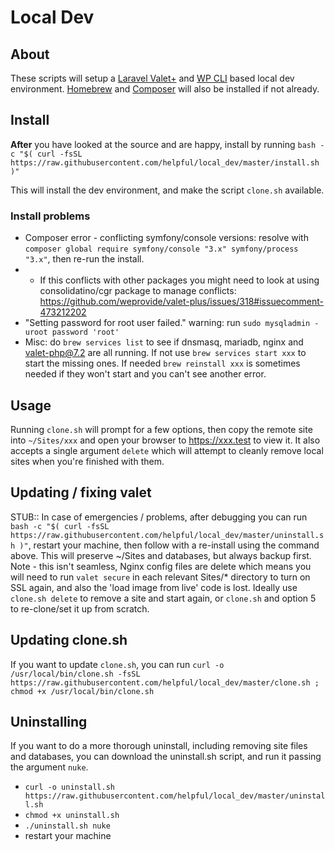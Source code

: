 Local Dev
=============

## About
These scripts will setup a [Laravel Valet+](https://github.com/weprovide/valet-plus) and [WP CLI](https://wp-cli.org/) based local dev environment. [Homebrew](https://brew.sh) and [Composer](https://getcomposer.org/) will also be installed if not already.

## Install
**After** you have looked at the source and are happy, install by running `bash -c "$( curl -fsSL https://raw.githubusercontent.com/helpful/local_dev/master/install.sh )"`

This will install the dev environment, and make the script `clone.sh` available.

### Install problems
- Composer error - conflicting symfony/console versions: resolve with `composer global require symfony/console "3.x" symfony/process "3.x"`, then re-run the install.
- - If this conflicts with other packages you might need to look at using consolidatino/cgr package to manage conflicts: https://github.com/weprovide/valet-plus/issues/318#issuecomment-473212202
- "Setting password for root user failed." warning: run `sudo mysqladmin -uroot password 'root'`
- Misc: do `brew services list` to see if dnsmasq, mariadb, nginx and valet-php@7.2 are all running. If not use `brew services start xxx` to start the missing ones. If needed `brew reinstall xxx` is sometimes needed if they won't start and you can't see another error.

## Usage
Running `clone.sh` will prompt for a few options, then copy the remote site into `~/Sites/xxx` and open your browser to https://xxx.test to view it. It also accepts a single argument `delete` which will attempt to cleanly remove local sites when you're finished with them.

## Updating / fixing valet
STUB:: In case of emergencies / problems, after debugging you can run `bash -c "$( curl -fsSL https://raw.githubusercontent.com/helpful/local_dev/master/uninstall.sh )"`, restart your machine, then follow with a re-install using the command above. This will preserve ~/Sites and databases, but always backup first.
Note - this isn't seamless, Nginx config files are delete which means you will need to run `valet secure` in each relevant Sites/* directory to turn on SSL again, and also the 'load image from live' code is lost. Ideally use `clone.sh delete` to remove a site and start again, or `clone.sh` and option 5 to re-clone/set it up from scratch.

## Updating clone.sh
If you want to update `clone.sh`, you can run `curl -o /usr/local/bin/clone.sh -fsSL https://raw.githubusercontent.com/helpful/local_dev/master/clone.sh ; chmod +x /usr/local/bin/clone.sh`

## Uninstalling
If you want to do a more thorough uninstall, including removing site files and databases, you can download the uninstall.sh script, and run it passing the argument `nuke`.
- `curl -o uninstall.sh https://raw.githubusercontent.com/helpful/local_dev/master/uninstall.sh`
- `chmod +x uninstall.sh`
- `./uninstall.sh nuke`
- restart your machine
